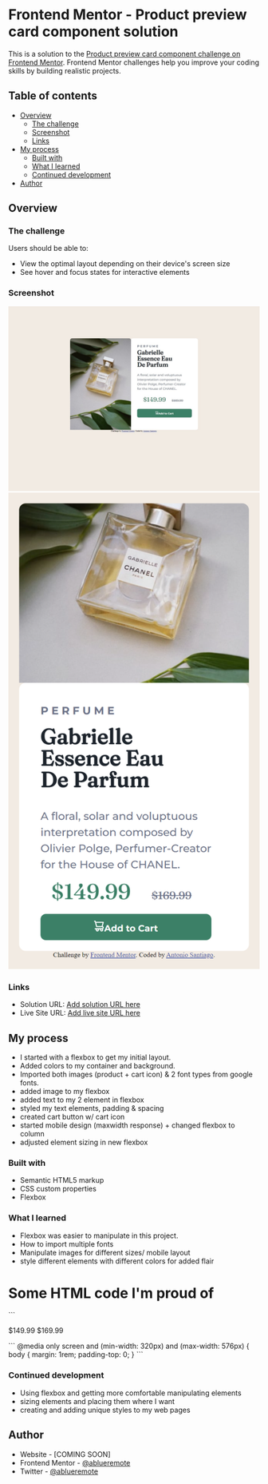 # Frontend Mentor - Product preview card component solution

This is a solution to the [Product preview card component challenge on Frontend Mentor](https://www.frontendmentor.io/challenges/product-preview-card-component-GO7UmttRfa). Frontend Mentor challenges help you improve your coding skills by building realistic projects. 

## Table of contents

- [Overview](#overview)
  - [The challenge](#the-challenge)
  - [Screenshot](#screenshot)
  - [Links](#links)
- [My process](#my-process)
  - [Built with](#built-with)
  - [What I learned](#what-i-learned)
  - [Continued development](#continued-development)
- [Author](#author)


## Overview

### The challenge
Users should be able to:
- View the optimal layout depending on their device's screen size
- See hover and focus states for interactive elements

### Screenshot
![Desktop-Preview](preview-card-desktop.jpeg)
![Mobile-Preview](preview-card-375mobile.png)

### Links
- Solution URL: [Add solution URL here](https://your-solution-url.com)
- Live Site URL: [Add live site URL here](https://your-live-site-url.com)

## My process 
 - I started with a flexbox to get my initial layout. 
 - Added colors to my container and background.
 - Imported both images (product + cart icon) & 2 font types from google fonts.
 - added image to my flexbox
 - added text to my 2 element in flexbox
 - styled my text elements, padding & spacing
 - created cart button w/ cart icon
 -  started mobile design (maxwidth response) + changed flexbox to column
 - adjusted element sizing in new flexbox

### Built with

- Semantic HTML5 markup
- CSS custom properties
- Flexbox

### What I learned

- Flexbox was easier to manipulate in this project.
- How to import multiple fonts
- Manipulate images for different sizes/ mobile layout
- style different elements with different colors for added flair

<h1>Some HTML code I'm proud of</h1>
```
<p class="price-1">$149.99 <span class="price-2">$169.99 </span> </p>
```
@media only screen and (min-width: 320px) and (max-width: 576px) {
    body {
        margin: 1rem;
        padding-top: 0;
    }
```

### Continued development

- Using flexbox and getting more comfortable manipulating elements
- sizing elements and placing them where I want
- creating and adding unique styles to my web pages

## Author

- Website - [COMING SOON]
- Frontend Mentor - [@ablueremote](https://www.frontendmentor.io/profile/Ablueremote)
- Twitter - [@ablueremote](https://www.twitter.com/ablueremote)
